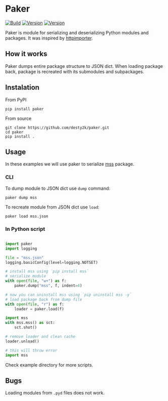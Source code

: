 # Paker

[![Build](https://github.com/desty2k/paker/actions/workflows/build.yml/badge.svg)](https://github.com/desty2k/paker/actions/workflows/build.yml)
[![Version](https://img.shields.io/pypi/v/paker)](https://pypi.org/project/paker/)
[![Version](https://img.shields.io/pypi/dm/paker)](https://pypi.org/project/paker/)


Paker is module for serializing and deserializing Python modules and packages. 
It was inspired by [httpimporter](https://github.com/operatorequals/httpimport).

## How it works
Paker dumps entire package structure to JSON dict. 
When loading package back, package is recreated with its submodules and subpackages.

## Instalation
From PyPI

```shell
pip install paker
```

From source

```shell
git clone https://github.com/desty2k/paker.git
cd paker
pip install .
```

## Usage
In these examples we will use paker to serialize [mss](https://pypi.org/project/mss/) package.

### CLI

To dump module to JSON dict use `dump` command:

```shell
paker dump mss
```

To recreate module from JSON dict use `load`:

```shell
paker load mss.json
```

### In Python script

```python

import paker
import logging

file = "mss.json"
logging.basicConfig(level=logging.NOTSET)

# install mss using `pip install mss`
# serialize module
with open(file, "w+") as f:
    paker.dump("mss", f, indent=4)

# now you can uninstall mss using `pip uninstall mss -y`
# load package back from dump file
with open(file, "r") as f:
    loader = paker.load(f)

import mss
with mss.mss() as sct:
    sct.shot()

# remove loader and clean cache
loader.unload()

# this will throw error
import mss

```
Check example directory for more scripts.

## Bugs

Loading modules from `.pyd` files does not work.
